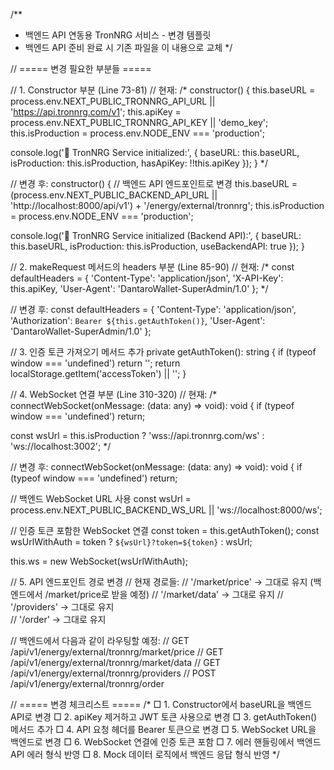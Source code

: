 /**
 * 백엔드 API 연동용 TronNRG 서비스 - 변경 템플릿
 * 백엔드 API 준비 완료 시 기존 파일을 이 내용으로 교체
 */

// ===== 변경 필요한 부분들 =====

// 1. Constructor 부분 (Line 73-81)
// 현재:
/*
constructor() {
  this.baseURL = process.env.NEXT_PUBLIC_TRONNRG_API_URL || 'https://api.tronnrg.com/v1';
  this.apiKey = process.env.NEXT_PUBLIC_TRONNRG_API_KEY || 'demo_key';
  this.isProduction = process.env.NODE_ENV === 'production';
  
  console.log('🔋 TronNRG Service initialized:', {
    baseURL: this.baseURL,
    isProduction: this.isProduction,
    hasApiKey: !!this.apiKey
  });
}
*/

// 변경 후:
constructor() {
  // 백엔드 API 엔드포인트로 변경
  this.baseURL = (process.env.NEXT_PUBLIC_BACKEND_API_URL || 'http://localhost:8000/api/v1') + '/energy/external/tronnrg';
  this.isProduction = process.env.NODE_ENV === 'production';
  
  console.log('🔋 TronNRG Service initialized (Backend API):', {
    baseURL: this.baseURL,
    isProduction: this.isProduction,
    useBackendAPI: true
  });
}

// 2. makeRequest 메서드의 headers 부분 (Line 85-90)
// 현재:
/*
const defaultHeaders = {
  'Content-Type': 'application/json',
  'X-API-Key': this.apiKey,
  'User-Agent': 'DantaroWallet-SuperAdmin/1.0'
};
*/

// 변경 후:
const defaultHeaders = {
  'Content-Type': 'application/json',
  'Authorization': `Bearer ${this.getAuthToken()}`,
  'User-Agent': 'DantaroWallet-SuperAdmin/1.0'
};

// 3. 인증 토큰 가져오기 메서드 추가
private getAuthToken(): string {
  if (typeof window === 'undefined') return '';
  return localStorage.getItem('accessToken') || '';
}

// 4. WebSocket 연결 부분 (Line 310-320)
// 현재:
/*
connectWebSocket(onMessage: (data: any) => void): void {
  if (typeof window === 'undefined') return;
  
  const wsUrl = this.isProduction 
    ? 'wss://api.tronnrg.com/ws'
    : 'ws://localhost:3002';
*/

// 변경 후:
connectWebSocket(onMessage: (data: any) => void): void {
  if (typeof window === 'undefined') return;
  
  // 백엔드 WebSocket URL 사용
  const wsUrl = process.env.NEXT_PUBLIC_BACKEND_WS_URL || 'ws://localhost:8000/ws';
  
  // 인증 토큰 포함한 WebSocket 연결
  const token = this.getAuthToken();
  const wsUrlWithAuth = token ? `${wsUrl}?token=${token}` : wsUrl;
  
  this.ws = new WebSocket(wsUrlWithAuth);

// 5. API 엔드포인트 경로 변경
// 현재 경로들:
// '/market/price' → 그대로 유지 (백엔드에서 /market/price로 받을 예정)
// '/market/data' → 그대로 유지
// '/providers' → 그대로 유지  
// '/order' → 그대로 유지

// 백엔드에서 다음과 같이 라우팅할 예정:
// GET /api/v1/energy/external/tronnrg/market/price
// GET /api/v1/energy/external/tronnrg/market/data
// GET /api/v1/energy/external/tronnrg/providers
// POST /api/v1/energy/external/tronnrg/order

// ===== 변경 체크리스트 =====
/*
□ 1. Constructor에서 baseURL을 백엔드 API로 변경
□ 2. apiKey 제거하고 JWT 토큰 사용으로 변경
□ 3. getAuthToken() 메서드 추가
□ 4. API 요청 헤더를 Bearer 토큰으로 변경
□ 5. WebSocket URL을 백엔드로 변경
□ 6. WebSocket 연결에 인증 토큰 포함
□ 7. 에러 핸들링에서 백엔드 API 에러 형식 반영
□ 8. Mock 데이터 로직에서 백엔드 응답 형식 반영
*/
